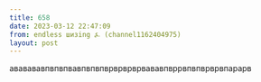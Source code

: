 ```yaml
---
title: 658
date: 2023-03-12 22:47:09
from: endless шизing ⍼ (channel1162404975)
layout: post
---
```


ававававпвпвпвавпвпвпврврврврвававпвррвпвпврврвпарарв
